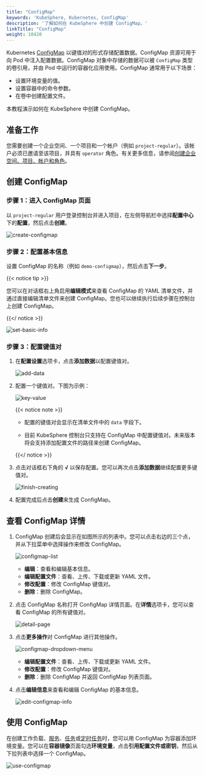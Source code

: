 ```yaml
---
title: "ConfigMap"
keywords: 'KubeSphere, Kubernetes, ConfigMap'
description: '了解如何在 KubeSphere 中创建 ConfigMap。'
linkTitle: "ConfigMap"
weight: 10420
---
```


Kubernetes [ConfigMap](https://kubernetes.io/docs/concepts/configuration/configmap/) 以键值对的形式存储配置数据。ConfigMap 资源可用于向 Pod 中注入配置数据。ConfigMap 对象中存储的数据可以被 `ConfigMap` 类型的卷引用，并由 Pod 中运行的容器化应用使用。ConfigMap 通常用于以下场景：

- 设置环境变量的值。
- 设置容器中的命令参数。
- 在卷中创建配置文件。

本教程演示如何在 KubeSphere 中创建 ConfigMap。

## 准备工作

您需要创建一个企业空间、一个项目和一个帐户（例如 `project-regular`）。该帐户必须已邀请至该项目，并具有 `operator` 角色。有关更多信息，请参阅[创建企业空间、项目、帐户和角色](../../../quick-start/create-workspace-and-project/)。

## 创建 ConfigMap

### 步骤 1：进入 ConfigMap 页面

以 `project-regular` 用户登录控制台并进入项目，在左侧导航栏中选择**配置中心**下的**配置**，然后点击**创建**。

![create-configmap](/images/docs/zh-cn/project-user-guide/configurations/configmaps/create-configmap.jpg)

### 步骤 2：配置基本信息

设置 ConfigMap 的名称（例如 `demo-configmap`），然后点击**下一步**。

{{< notice tip >}}

您可以在对话框右上角启用**编辑模式**来查看 ConfigMap 的 YAML 清单文件，并通过直接编辑清单文件来创建 ConfigMap。您也可以继续执行后续步骤在控制台上创建 ConfigMap。

{{</ notice >}} 

![set-basic-info](/images/docs/zh-cn/project-user-guide/configurations/configmaps/set-basic-info.jpg)

### 步骤 3：配置键值对

1. 在**配置设置**选项卡，点击**添加数据**以配置键值对。

   ![add-data](/images/docs/zh-cn/project-user-guide/configurations/configmaps/add-data.jpg)

2. 配置一个键值对。下图为示例：

   ![key-value](/images/docs/zh-cn/project-user-guide/configurations/configmaps/key-value.jpg)

   {{< notice note >}}

   - 配置的键值对会显示在清单文件中的 `data` 字段下。

   - 目前 KubeSphere 控制台只支持在 ConfigMap 中配置键值对。未来版本将会支持添加配置文件的路径来创建 ConfigMap。

   {{</ notice >}} 

3. 点击对话框右下角的 **√** 以保存配置。您可以再次点击**添加数据**继续配置更多键值对。

   ![finish-creating](/images/docs/zh-cn/project-user-guide/configurations/configmaps/finish-creating.jpg)

4. 配置完成后点击**创建**来生成 ConfigMap。

## 查看 ConfigMap 详情

1. ConfigMap 创建后会显示在如图所示的列表中。您可以点击右边的三个点，并从下拉菜单中选择操作来修改 ConfigMap。

    ![configmap-list](/images/docs/zh-cn/project-user-guide/configurations/configmaps/configmap-list.jpg)

    - **编辑**：查看和编辑基本信息。
    - **编辑配置文件**：查看、上传、下载或更新 YAML 文件。
    - **修改配置**：修改 ConfigMap 键值对。
    - **删除**：删除 ConfigMap。

2. 点击 ConfigMap 名称打开 ConfigMap 详情页面。在**详情**选项卡，您可以查看 ConfigMap 的所有键值对。

    ![detail-page](/images/docs/zh-cn/project-user-guide/configurations/configmaps/detail-page.jpg)

3. 点击**更多操作**对 ConfigMap 进行其他操作。

    ![configmap-dropdown-menu](/images/docs/zh-cn/project-user-guide/configurations/configmaps/configmap-dropdown-menu.jpg)

    - **编辑配置文件**：查看、上传、下载或更新 YAML 文件。
    - **修改配置**：修改 ConfigMap 键值对。
    - **删除**：删除 ConfigMap 并返回 ConfigMap 列表页面。

4. 点击**编辑信息**来查看和编辑 ConfigMap 的基本信息。

    ![edit-configmap-info](/images/docs/zh-cn/project-user-guide/configurations/configmaps/edit-configmap-info.jpg)
    

## 使用 ConfigMap

在创建工作负载、[服务](../../../project-user-guide/application-workloads/services/)、[任务](../../../project-user-guide/application-workloads/jobs/)或[定时任务](../../../project-user-guide/application-workloads/cronjobs/)时，您可以用 ConfigMap 为容器添加环境变量。您可以在**容器镜像**页面勾选**环境变量**，点击**引用配置文件或密钥**，然后从下拉列表中选择一个 ConfigMap。

![use-configmap](/images/docs/zh-cn/project-user-guide/configurations/configmaps/use-configmap.jpg)

